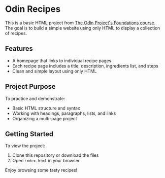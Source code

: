 # Odin Recipes

This is a basic HTML project from [The Odin Project's Foundations course](https://www.theodinproject.com/lessons/foundations-recipes).
The goal is to build a simple website using only HTML to display a collection of recipes.

## Features

- A homepage that links to individual recipe pages
- Each recipe page includes a title, description, ingredients list, and steps
- Clean and simple layout using only HTML

## Project Purpose

To practice and demonstrate:

- Basic HTML structure and syntax
- Working with headings, paragraphs, lists, and links
- Organizing a multi-page project

## Getting Started

To view the project:

1. Clone this repository or download the files
2. Open `index.html` in your browser

Enjoy browsing some tasty recipes!
